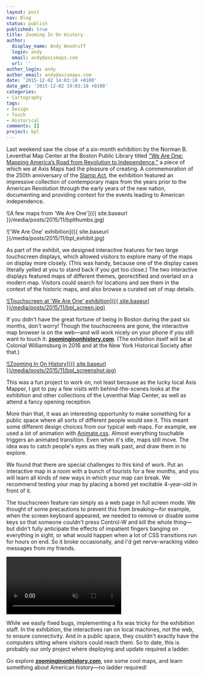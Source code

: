 ```yaml
---
layout: post
nav: Blog
status: publish
published: true
title: Zooming In On History
author:
  display_name: Andy Woodruff
  login: andy
  email: andy@axismaps.com
  url: ''
author_login: andy
author_email: andy@axismaps.com
date: '2015-12-02 14:03:18 +0100'
date_gmt: '2015-12-02 19:03:18 +0100'
categories:
- Cartography
tags:
- Design
- Touch
- Historical
comments: []
project: bpl
---
```


Last weekend saw the close of a six-month exhibition by the Norman B. Leventhal Map Center at the Boston Public Library titled ["We Are One: Mapping America’s Road from Revolution to Independence,"](http://maps.bpl.org/weareone) a piece of which we at Axis Maps had the pleasure of creating. A commemoration of the 250th anniversary of the [Stamp Act](https://en.wikipedia.org/wiki/Stamp_Act_1765), the exhibition featured an impressive collection of contemporary maps from the years prior to the American Revolution through the early years of the new nation, documenting and providing context for the events leading to American independence.

![A few maps from 'We Are One']({{ site.baseurl }}/media/posts/2015/11/bplthumbs.jpg)

<!--break-->

!['We Are One' exhibition]({{ site.baseurl }}/media/posts/2015/11/bpl_exhibit.jpg)

As part of the exhibit, we designed interactive features for two large touchscreen displays, which allowed visitors to explore many of the maps on display more closely. (This was handy, because one of the display cases literally yelled at you to stand back if you got too close.) The two interactive displays featured maps of different themes, georectified and overlaid on a modern map. Visitors could search for locations and see them in the context of the historic maps, and also browse a curated set of map details.

[![Touchscreen at 'We Are One' exhibition]({{ site.baseurl }}/media/posts/2015/11/bpl_screen.jpg)](http://zoominginonhistory.com)

If you didn't have the great fortune of being in Boston during the past six months, don't worry! Though the touchscreens are gone, the interactive map browser is on the web—and will work nicely on your phone if you still want to touch it: **[zoominginonhistory.com](http://www.zoominginonhistory.com/)**. (The exhibition itself will be at Colonial Williamsburg in 2016 and at the New York Historical Society after that.)

[![Zooming In On History]({{ site.baseurl }}/media/posts/2015/11/bpl_screenshot.jpg)](http://zoominginonhistory.com)

This was a fun project to work on, not least because as the lucky local Axis Mapper, I got to pay a few visits with behind-the-scenes looks at the exhibition and other collections of the Leventhal Map Center, as well as attend a fancy opening reception.

More than that, it was an interesting opportunity to make something for a public space where all sorts of different people would see it. This meant some different design choices from our typical web maps. For example, we used a lot of animation with [Animate.css](https://daneden.github.io/animate.css/). Almost everything touchable triggers an animated transition. Even when it's idle, maps still move. The idea was to catch people's eyes as they walk past, and draw them in to explore.

We found that there are special challenges to this kind of work. Put an interactive map in a room with a bunch of tourists for a few months, and you will learn all kinds of new ways in which your map can break. We recommend testing your map by placing a bored yet excitable 4-year-old in front of it.

The touchscreen feature ran simply as a web page in full screen mode. We thought of some precautions to prevent this from breaking—for example, when the screen keyboard appeared, we needed to remove or disable some keys so that someone couldn't press Control-W and kill the whole thing—but didn't fully anticipate the effects of impatient fingers banging on everything in sight, or what would happen when a lot of CSS transitions run for hours on end. So it broke occasionally, and I'd get nerve-wracking video messages from my friends.

<video src="/media/posts/2015/11/bpl.m4v" loop="true" autoplay="true" muted="true" title="#fostertech"></video>

While we easily fixed bugs, implementing a fix was tricky for the exhibition staff. In the exhibition, the interactives ran on local machines, not the web, to ensure connectivity. And in a public space, they couldn't exactly have the computers sitting where visitors could reach them. So to date, this is probably our only project where deploying and update required a ladder.

Go explore **[zoominginonhistory.com](http://www.zoominginonhistory.com/)**, see some cool maps, and learn something about American history—no ladder required!